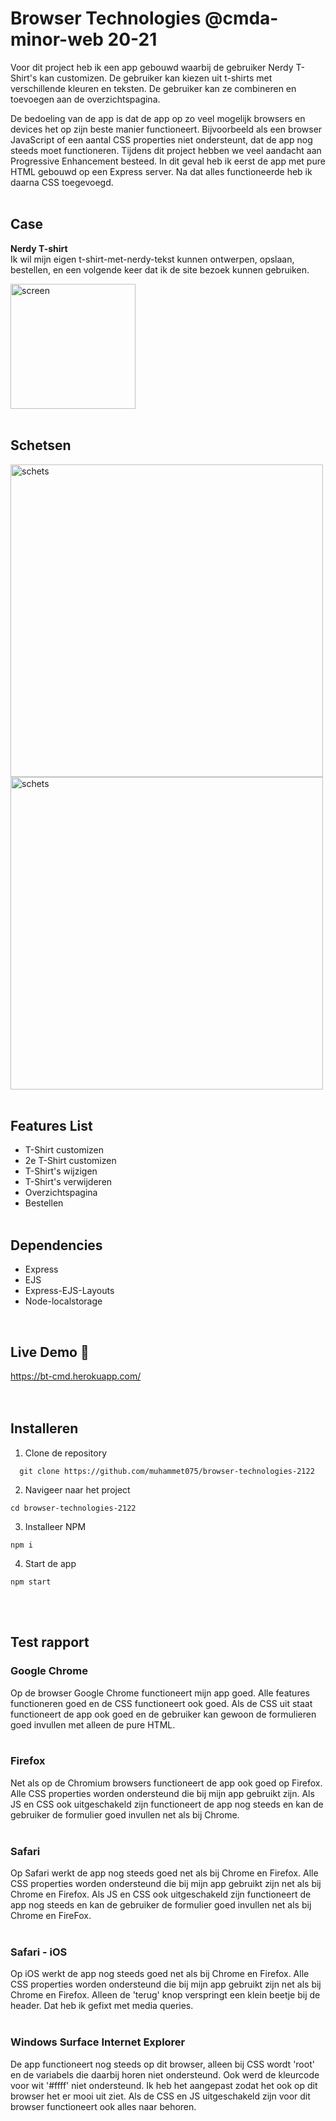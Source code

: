 # Browser Technologies @cmda-minor-web 20-21

Voor dit project heb ik een app gebouwd waarbij de gebruiker Nerdy T-Shirt's kan customizen. De gebruiker kan kiezen uit t-shirts met verschillende kleuren en teksten. De gebruiker kan ze combineren en toevoegen aan de overzichtspagina.

De bedoeling van de app is dat de app op zo veel mogelijk browsers en devices het op zijn beste manier functioneert. Bijvoorbeeld als een browser JavaScript of een aantal CSS properties niet ondersteunt, dat de app nog steeds moet functioneren. Tijdens dit project hebben we veel aandacht aan Progressive Enhancement besteed. In dit geval heb ik eerst de app met pure HTML gebouwd op een Express server. Na dat alles functioneerde heb ik daarna CSS toegevoegd.
<br/><br/>

## Case
<b>Nerdy T-shirt</b><br/>
Ik wil mijn eigen t-shirt-met-nerdy-tekst kunnen ontwerpen, opslaan, bestellen, en een volgende keer dat ik de site bezoek kunnen gebruiken.
<br/>

<img src="https://i.ibb.co/5n5m91f/Schermafbeelding-2022-04-07-om-12-56-22.png" alt="screen" width="200px"/>
<br/></br>

## Schetsen
<img src="https://i.ibb.co/D9LxFJ2/IMG-2693.jpg" alt="schets" width="500px"/><br/>
<img src="https://i.ibb.co/Yckw1hh/IMG-2694.jpg" alt="schets" width="500px"/>
<br/><br/>

## Features List
* T-Shirt customizen
* 2e T-Shirt customizen
* T-Shirt's wijzigen
* T-Shirt's verwijderen
* Overzichtspagina
* Bestellen
<br/><br/>

## Dependencies
* Express
* EJS
* Express-EJS-Layouts
* Node-localstorage
<br/>

## Live Demo 🚀
<a href="https://bt-cmd.herokuapp.com/">https://bt-cmd.herokuapp.com/</a><br/>
<br/></br>

## Installeren
1. Clone de repository<br/>
```
  git clone https://github.com/muhammet075/browser-technologies-2122
```

2. Navigeer naar het project<br/>
```
cd browser-technologies-2122
```

3. Installeer NPM<br/>
```
npm i
```
4. Start de app<br/>
```
npm start
```
<br/><br/>

## Test rapport

### Google Chrome
Op de browser Google Chrome functioneert mijn app goed. Alle features functioneren goed en de CSS functioneert ook goed. Als de CSS uit staat functioneert de app ook goed en de gebruiker kan gewoon de formulieren goed invullen met alleen de pure HTML.
<br/><br/>

### Firefox
Net als op de Chromium browsers functioneert de app ook goed op Firefox. Alle CSS properties worden ondersteund die bij mijn app gebruikt zijn. Als JS en CSS ook uitgeschakeld zijn functioneert de app nog steeds en kan de gebruiker de formulier goed invullen net als bij Chrome.
<br/><br/>

### Safari
Op Safari werkt de app nog steeds goed net als bij Chrome en Firefox. Alle CSS properties worden ondersteund die bij mijn app gebruikt zijn net als bij Chrome en Firefox. Als JS en CSS ook uitgeschakeld zijn functioneert de app nog steeds en kan de gebruiker de formulier goed invullen net als bij Chrome en FireFox.
<br/><br/>

### Safari - iOS
Op iOS werkt de app nog steeds goed net als bij Chrome en Firefox. Alle CSS properties worden ondersteund die bij mijn app gebruikt zijn net als bij Chrome en Firefox. Alleen de 'terug' knop verspringt een klein beetje bij de header. Dat heb ik gefixt met media queries.
<br/><br/>

### Windows Surface Internet Explorer
De app functioneert nog steeds op dit browser, alleen bij CSS wordt 'root' en de variabels die daarbij horen niet ondersteund. Ook werd de kleurcode voor wit '#ffff' niet ondersteund. Ik heb het aangepast zodat het ook op dit browser het er mooi uit ziet. Als de CSS en JS uitgeschakeld zijn voor dit browser functioneert ook alles naar behoren.
<br/><br/>
